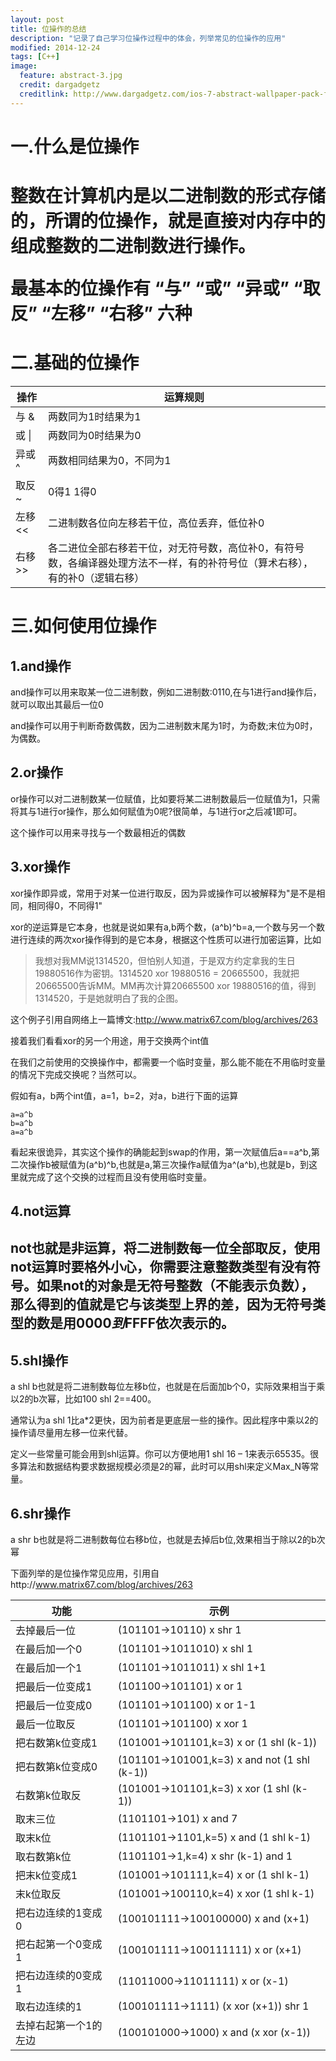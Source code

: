 ```yaml
---
layout: post
title: 位操作的总结
description: "记录了自己学习位操作过程中的体会，列举常见的位操作的应用"
modified: 2014-12-24
tags: [C++]
image:
  feature: abstract-3.jpg
  credit: dargadgetz
  creditlink: http://www.dargadgetz.com/ios-7-abstract-wallpaper-pack-for-iphone-5-and-ipod-touch-retina/
---
```

<h1>一.什么是位操作<h1>

<p>整数在计算机内是以二进制数的形式存储的，所谓的位操作，就是直接对内存中的组成整数的二进制数进行操作。

最基本的位操作有 “与” “或” “异或” “取反” “左移” “右移” 六种</p>

<h1>二.基础的位操作</h1>

操作 | 运算规则
---|---
与 & | 两数同为1时结果为1
或 \| | 两数同为0时结果为0
异或 ^|  两数相同结果为0，不同为1
取反 ~| 0得1 1得0
左移 << |二进制数各位向左移若干位，高位丢弃，低位补0
右移 >> |各二进位全部右移若干位，对无符号数，高位补0，有符号数，各编译器处理方法不一样，有的补符号位（算术右移），有的补0（逻辑右移）

<h1>三.如何使用位操作</h1>

<h2>1.and操作</h2>

and操作可以用来取某一位二进制数，例如二进制数:0110,在与1进行and操作后，就可以取出其最后一位0

and操作可以用于判断奇数偶数，因为二进制数末尾为1时，为奇数;末位为0时，为偶数。

<h2>2.or操作</h2>

or操作可以对二进制数某一位赋值，比如要将某二进制数最后一位赋值为1，只需将其与1进行or操作，那么如何赋值为0呢?很简单，与1进行or之后减1即可。

这个操作可以用来寻找与一个数最相近的偶数

<h2>3.xor操作</h2>

xor操作即异或，常用于对某一位进行取反，因为异或操作可以被解释为"是不是相同，相同得0，不同得1"

xor的逆运算是它本身，也就是说如果有a,b两个数，(a^b)^b=a,一个数与另一个数进行连续的两次xor操作得到的是它本身，根据这个性质可以进行加密运算，比如

> 我想对我MM说1314520，但怕别人知道，于是双方约定拿我的生日19880516作为密钥。1314520 xor 19880516 = 20665500，我就把20665500告诉MM。MM再次计算20665500 xor 19880516的值，得到1314520，于是她就明白了我的企图。

这个例子引用自网络上一篇博文:http://www.matrix67.com/blog/archives/263

接着我们看看xor的另一个用途，用于交换两个int值

在我们之前使用的交换操作中，都需要一个临时变量，那么能不能在不用临时变量的情况下完成交换呢？当然可以。

假如有a，b两个int值，a=1，b=2，对a，b进行下面的运算

```
a=a^b
b=a^b
a=a^b
```
看起来很诡异，其实这个操作的确能起到swap的作用，第一次赋值后a==a^b,第二次操作b被赋值为(a^b)^b,也就是a,第三次操作a赋值为a^(a^b),也就是b，到这里就完成了这个交换的过程而且没有使用临时变量。

<h2>4.not运算<h2>

not也就是非运算，将二进制数每一位全部取反，使用not运算时要格外小心，你需要注意整数类型有没有符号。如果not的对象是无符号整数（不能表示负数），那么得到的值就是它与该类型上界的差，因为无符号类型的数是用$0000到$FFFF依次表示的。

<h2>5.shl操作</h2>

a shl b也就是将二进制数每位左移b位，也就是在后面加b个0，实际效果相当于乘以2的b次幂，比如100 shl 2==400。

通常认为a shl 1比a*2更快，因为前者是更底层一些的操作。因此程序中乘以2的操作请尽量用左移一位来代替。

定义一些常量可能会用到shl运算。你可以方便地用1 shl 16 – 1来表示65535。很多算法和数据结构要求数据规模必须是2的幂，此时可以用shl来定义Max_N等常量。

<h2>6.shr操作</h2>

a shr b也就是将二进制数每位右移b位，也就是去掉后b位,效果相当于除以2的b次幂


下面列举的是位操作常见应用，引用自http://www.matrix67.com/blog/archives/263

功能  | 示例 
---|---
去掉最后一位          | (101101->10110)            x shr 1
在最后加一个0         | (101101->1011010)          x shl 1
在最后加一个1         | (101101->1011011)          x shl 1+1
把最后一位变成1       | (101100->101101)           x or 1
把最后一位变成0       | (101101->101100)           x or 1-1
最后一位取反          | (101101->101100)           x xor 1
把右数第k位变成1      | (101001->101101,k=3)       x or (1 shl (k-1))
把右数第k位变成0      | (101101->101001,k=3)       x and not (1 shl (k-1))
右数第k位取反         | (101001->101101,k=3)       x xor (1 shl (k-1))
取末三位              | (1101101->101)             x and 7
取末k位               | (1101101->1101,k=5)        x and (1 shl k-1)
取右数第k位           | (1101101->1,k=4)           x shr (k-1) and 1
把末k位变成1          | (101001->101111,k=4)       x or (1 shl k-1)
末k位取反             | (101001->100110,k=4)       x xor (1 shl k-1)
把右边连续的1变成0    | (100101111->100100000)     x and (x+1)
把右起第一个0变成1    | (100101111->100111111)     x or (x+1)
把右边连续的0变成1    | (11011000->11011111)       x or (x-1)
取右边连续的1         | (100101111->1111)          (x xor (x+1)) shr 1
去掉右起第一个1的左边 | (100101000->1000)          x and (x xor (x-1))

